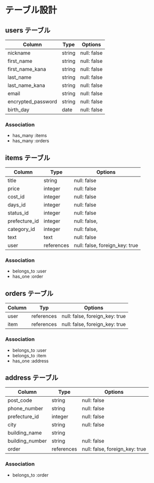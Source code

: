 # テーブル設計

## users テーブル

| Column             | Type   | Options     |
| ------------------ | ------ | ----------- |
| nickname           | string | null: false |
| first_name         | string | null: false |
| first_name_kana    | string | null: false |
| last_name          | string | null: false |
| last_name_kana     | string | null: false |
| email              | string | null: false |
| encrypted_password | string | null: false |
| birth_day          | date   | null: false |


### Association

- has_many :items
- has_many :orders

## items テーブル

| Column        | Type       | Options                        |
| ------------- | ---------- | ------------------------------ |
| title         | string     | null: false                    |
| price         | integer    | null: false                    |
| cost_id       | integer    | null: false                    |
| days_id       | integer    | null: false                    |
| status_id     | integer    | null: false                    |
| prefecture_id | integer    | null: false,                   |
| category_id   | integer    | null: false,                   |
| text          | text       | null: false                    |
| user          | references | null: false, foreign_key: true |


### Association

- belongs_to :user
- has_one :order

##  orders テーブル

| Column | Typ        | Options                        |
| ------ | ---------- | ------------------------------ |
| user   | references | null: false, foreign_key: true |
| item   | references | null: false, foreign_key: true |

### Association

- belongs_to :user
- belongs_to :item
- has_one :address

## address テーブル

| Column          | Type       | Options                        |
| --------------  | ---------- | ------------------------------ |
| post_code       | string     | null: false                    |
| phone_number    | string     | null: false                    |
| prefecture_id   | integer    | null: false                    |
| city            | string     | null: false                    |
| building_name   | string     |                                |
| building_number | string     | null: false                    |
| order           | references | null: false, foreign_key: true |

### Association

- belongs_to :order
